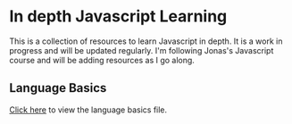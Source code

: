 # In depth Javascript Learning

This is a collection of resources to learn Javascript in depth. It is a work in progress and will be updated regularly. I'm following Jonas's Javascript course and will be adding resources as I go along.

## Language Basics

[Click here](./LanguageBasic/languageBasics.md) to view the language basics file.